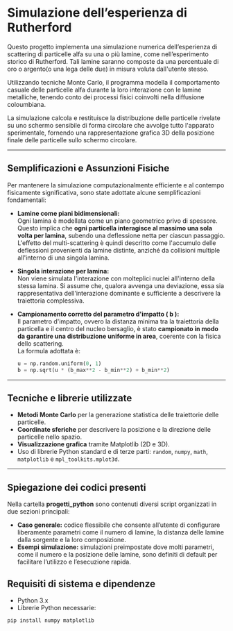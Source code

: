 # Simulazione dell’esperienza di Rutherford

Questo progetto implementa una simulazione numerica dell’esperienza di scattering di particelle alfa su una o più lamine, come nell’esperimento storico di Rutherford.
Tali lamine saranno composte da una percentuale di oro o argento(o una lega delle due) in misura voluta dall'utente stesso.

Utilizzando tecniche Monte Carlo, il programma modella il comportamento casuale delle particelle alfa durante la loro interazione con le lamine metalliche, tenendo conto dei processi fisici coinvolti nella diffusione coloumbiana.

La simulazione calcola e restituisce la distribuzione delle particelle rivelate su uno schermo sensibile di forma circolare che avvolge tutto l'apparato sperimentale, fornendo una rappresentazione grafica 3D della posizione finale delle particelle sullo schermo circolare.

---
## Semplificazioni e Assunzioni Fisiche

Per mantenere la simulazione computazionalmente efficiente e al contempo fisicamente significativa, sono state adottate alcune semplificazioni fondamentali:

- **Lamine come piani bidimensionali:**  
  Ogni lamina è modellata come un piano geometrico privo di spessore. Questo implica che **ogni particella interagisce al massimo una sola volta per lamina**, subendo una deflessione netta per ciascun passaggio. L'effetto del multi-scattering è quindi descritto come l'accumulo delle deflessioni provenienti da lamine distinte, anziché da collisioni multiple all'interno di una singola lamina.

- **Singola interazione per lamina:**  
  Non viene simulata l'interazione con molteplici nuclei all'interno della stessa lamina. Si assume che, qualora avvenga una deviazione, essa sia rappresentativa dell'interazione dominante e sufficiente a descrivere la traiettoria complessiva.

- **Campionamento corretto del parametro d'impatto \( b \):**  
  Il parametro d'impatto, ovvero la distanza minima tra la traiettoria della particella e il centro del nucleo bersaglio, è stato **campionato in modo da garantire una distribuzione uniforme in area**, coerente con la fisica dello scattering.  
  La formula adottata è:
  
  ```python
  u = np.random.uniform(0, 1)
  b = np.sqrt(u * (b_max**2 - b_min**2) + b_min**2)


---
## Tecniche e librerie utilizzate

- **Metodi Monte Carlo** per la generazione statistica delle traiettorie delle particelle.  
- **Coordinate sferiche** per descrivere la posizione e la direzione delle particelle nello spazio.  
- **Visualizzazione grafica** tramite Matplotlib (2D e 3D).  
- Uso di librerie Python standard e di terze parti: `random`, `numpy`, `math`, `matplotlib` e `mpl_toolkits.mplot3d`.

---
## Spiegazione dei codici presenti

Nella cartella **progetti_python** sono contenuti diversi script organizzati in due sezioni principali:

- **Caso generale:** codice flessibile che consente all’utente di configurare liberamente parametri come il numero di lamine, la distanza delle lamine dalla sorgente e la loro composizione.  
- **Esempi simulazione:** simulazioni preimpostate dove molti parametri, come il numero e la posizione delle lamine, sono definiti di default per facilitare l’utilizzo e l’esecuzione rapida.  


## Requisiti di sistema e dipendenze

- Python 3.x  
- Librerie Python necessarie:

```bash
pip install numpy matplotlib


